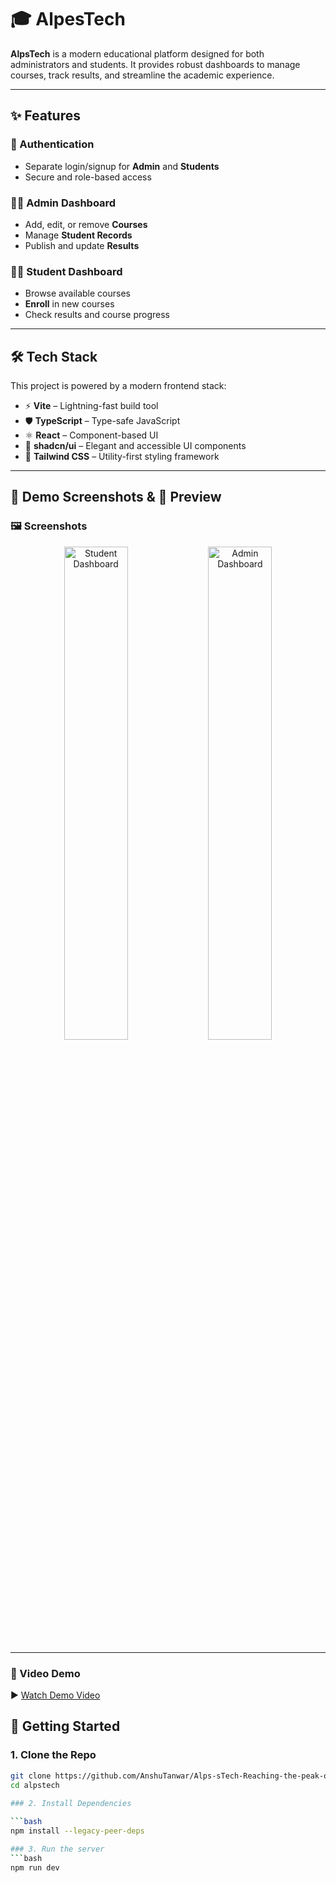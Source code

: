 # 🎓 AlpesTech

**AlpsTech** is a modern educational platform designed for both administrators and students. It provides robust dashboards to manage courses, track results, and streamline the academic experience.

---

## ✨ Features

### 🔐 Authentication
- Separate login/signup for **Admin** and **Students**
- Secure and role-based access

### 🧑‍💼 Admin Dashboard
- Add, edit, or remove **Courses**
- Manage **Student Records**
- Publish and update **Results**

### 👨‍🎓 Student Dashboard
- Browse available courses
- **Enroll** in new courses
- Check results and course progress

---

## 🛠️ Tech Stack

This project is powered by a modern frontend stack:

- ⚡ **Vite** – Lightning-fast build tool
- 🛡️ **TypeScript** – Type-safe JavaScript
- ⚛️ **React** – Component-based UI
- 🎨 **shadcn/ui** – Elegant and accessible UI components
- 💨 **Tailwind CSS** – Utility-first styling framework

---
## 📸 Demo Screenshots & 🎥 Preview

### 🖼️ Screenshots

<p align="center">
  <img src="https://ik.imagekit.io/anshut/alpstech/Screenshot%202025-04-09%20204035.png?updatedAt=1744211808005" alt="Student Dashboard" width="45%" />
  <img src="https://ik.imagekit.io/anshut/alpstech/Screenshot%202025-04-09%20204131.png?updatedAt=1744211808471" alt="Admin Dashboard" width="45%" />
</p>

---

### 🎥 Video Demo

▶️ [Watch Demo Video](https://ik.imagekit.io/anshut/alpstech/Recording%202025-04-09%20204544.mp4?updatedAt=1744211855521)

## 🚀 Getting Started

### 1. Clone the Repo
```bash
git clone https://github.com/AnshuTanwar/Alps-sTech-Reaching-the-peak-of-learning-and-skills
cd alpstech
 
### 2. Install Dependencies

```bash
npm install --legacy-peer-deps

### 3. Run the server
```bash
npm run dev
